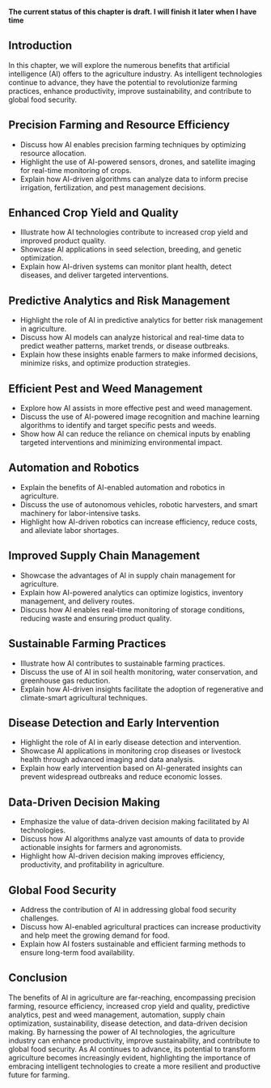 **The current status of this chapter is draft. I will finish it later when I have time**

Introduction
------------

In this chapter, we will explore the numerous benefits that artificial intelligence (AI) offers to the agriculture industry. As intelligent technologies continue to advance, they have the potential to revolutionize farming practices, enhance productivity, improve sustainability, and contribute to global food security.

Precision Farming and Resource Efficiency
-----------------------------------------

* Discuss how AI enables precision farming techniques by optimizing resource allocation.
* Highlight the use of AI-powered sensors, drones, and satellite imaging for real-time monitoring of crops.
* Explain how AI-driven algorithms can analyze data to inform precise irrigation, fertilization, and pest management decisions.

Enhanced Crop Yield and Quality
-------------------------------

* Illustrate how AI technologies contribute to increased crop yield and improved product quality.
* Showcase AI applications in seed selection, breeding, and genetic optimization.
* Explain how AI-driven systems can monitor plant health, detect diseases, and deliver targeted interventions.

Predictive Analytics and Risk Management
----------------------------------------

* Highlight the role of AI in predictive analytics for better risk management in agriculture.
* Discuss how AI models can analyze historical and real-time data to predict weather patterns, market trends, or disease outbreaks.
* Explain how these insights enable farmers to make informed decisions, minimize risks, and optimize production strategies.

Efficient Pest and Weed Management
----------------------------------

* Explore how AI assists in more effective pest and weed management.
* Discuss the use of AI-powered image recognition and machine learning algorithms to identify and target specific pests and weeds.
* Show how AI can reduce the reliance on chemical inputs by enabling targeted interventions and minimizing environmental impact.

Automation and Robotics
-----------------------

* Explain the benefits of AI-enabled automation and robotics in agriculture.
* Discuss the use of autonomous vehicles, robotic harvesters, and smart machinery for labor-intensive tasks.
* Highlight how AI-driven robotics can increase efficiency, reduce costs, and alleviate labor shortages.

Improved Supply Chain Management
--------------------------------

* Showcase the advantages of AI in supply chain management for agriculture.
* Explain how AI-powered analytics can optimize logistics, inventory management, and delivery routes.
* Discuss how AI enables real-time monitoring of storage conditions, reducing waste and ensuring product quality.

Sustainable Farming Practices
-----------------------------

* Illustrate how AI contributes to sustainable farming practices.
* Discuss the use of AI in soil health monitoring, water conservation, and greenhouse gas reduction.
* Explain how AI-driven insights facilitate the adoption of regenerative and climate-smart agricultural techniques.

Disease Detection and Early Intervention
----------------------------------------

* Highlight the role of AI in early disease detection and intervention.
* Showcase AI applications in monitoring crop diseases or livestock health through advanced imaging and data analysis.
* Explain how early intervention based on AI-generated insights can prevent widespread outbreaks and reduce economic losses.

Data-Driven Decision Making
---------------------------

* Emphasize the value of data-driven decision making facilitated by AI technologies.
* Discuss how AI algorithms analyze vast amounts of data to provide actionable insights for farmers and agronomists.
* Highlight how AI-driven decision making improves efficiency, productivity, and profitability in agriculture.

Global Food Security
--------------------

* Address the contribution of AI in addressing global food security challenges.
* Discuss how AI-enabled agricultural practices can increase productivity and help meet the growing demand for food.
* Explain how AI fosters sustainable and efficient farming methods to ensure long-term food availability.

Conclusion
----------

The benefits of AI in agriculture are far-reaching, encompassing precision farming, resource efficiency, increased crop yield and quality, predictive analytics, pest and weed management, automation, supply chain optimization, sustainability, disease detection, and data-driven decision making. By harnessing the power of AI technologies, the agriculture industry can enhance productivity, improve sustainability, and contribute to global food security. As AI continues to advance, its potential to transform agriculture becomes increasingly evident, highlighting the importance of embracing intelligent technologies to create a more resilient and productive future for farming.
